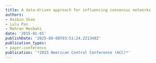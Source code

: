 ```yaml
---
title: A data-driven approach for influencing consensus networks
authors:
- Haibin Shao
- Lulu Pan
- Mehran Mesbahi
date: '2015-01-01'
publishDate: '2025-08-08T03:51:24.221348Z'
publication_types:
- paper-conference
publication: '*2015 American Control Conference (ACC)*'
---
```

